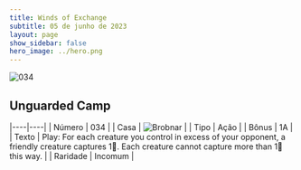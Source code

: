 ```yaml
---
title: Winds of Exchange
subtitle: 05 de junho de 2023
layout: page
show_sidebar: false
hero_image: ../hero.png
---
```


![034](https://mastervault-storage-prod.s3.amazonaws.com/media/card_front/en/600_034_7082447bd8fa_en.png)


## Unguarded Camp

|----|----|
| Número | 034 |
| Casa | ![Brobnar](https://archonarcana.com/images/thumb/e/e0/Brobnar.png/22px-Brobnar.png "Brobnar") |
| Tipo | Ação |
| Bônus | 1A |
| Texto | Play: For each creature you control in excess of your opponent, a friendly creature captures 1. Each creature cannot capture more than 1 this way. |
| Raridade | Incomum |
